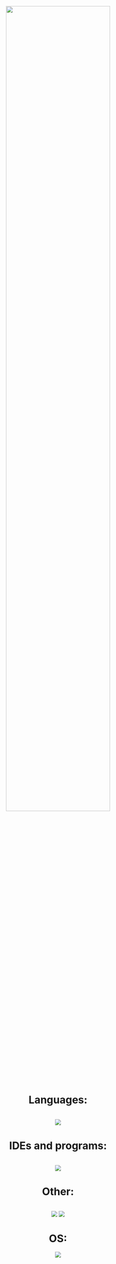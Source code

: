 <div align="center" style="width=100%">
    <a href="https://wakatime.com/@b1c25f74-0bce-4dc9-bd10-50b9bb1f9d05">
        <img src="https://wakatime.com/badge/user/b1c25f74-0bce-4dc9-bd10-50b9bb1f9d05.svg" width=75% />
    </a>
    <br>
    <h1>
        Languages:
    </h1><br>
    <img src="https://skillicons.dev/icons?i=cs,java,js,lua,py,css,html,md&theme=dark">
    <br>
    <h1>
        IDEs and programs:
    </h1><br>
    <img src="https://skillicons.dev/icons?i=idea,pycharm,webstorm,ps,pr,androidstudio,robloxstudio,unity,visualstudio,vscode&theme=dark&perline=5">
    <br>
    <h1>
        Other:
    </h1><br>
    <img src="https://skillicons.dev/icons?i=arduino,discord,bots,figma,firebase,gcp,git&theme=dark">
    <img src="https://skillicons.dev/icons?i=github,nestjs,qt,sqlite,stackoverflow,sublime&theme=dark">
    <br>
    <h1>
        OS:
    </h1>
    <img src="https://skillicons.dev/icons?i=windows&theme=dark">
</div>
